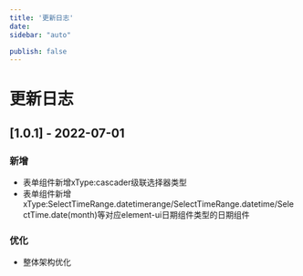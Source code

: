 ```yaml
---
title: '更新日志'
date: 
sidebar: "auto"

publish: false
---
```


# 更新日志

## [1.0.1] - 2022-07-01

### 新增

* 表单组件新增xType:cascader级联选择器类型
* 表单组件新增xType:SelectTimeRange.datetimerange/SelectTimeRange.datetime/SelectTime.date(month)等对应element-ui日期组件类型的日期组件

### 优化

* 整体架构优化